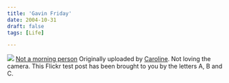 ```yaml
---
title: 'Gavin Friday'
date: 2004-10-31
draft: false
tags: [Life]

---
```


[![](http://www.flickr.com/photos/1160857_b31e4b6299_m.jpg)](http://www.flickr.com/photos/caroline/1160857/ "photo sharing") [Not a morning person](http://www.flickr.com/photos/caroline/1160857/) Originally uploaded by [Caroline](http://www.flickr.com/people/caroline/). Not loving the camera. This Flickr test post has been brought to you by the letters A, B and C.